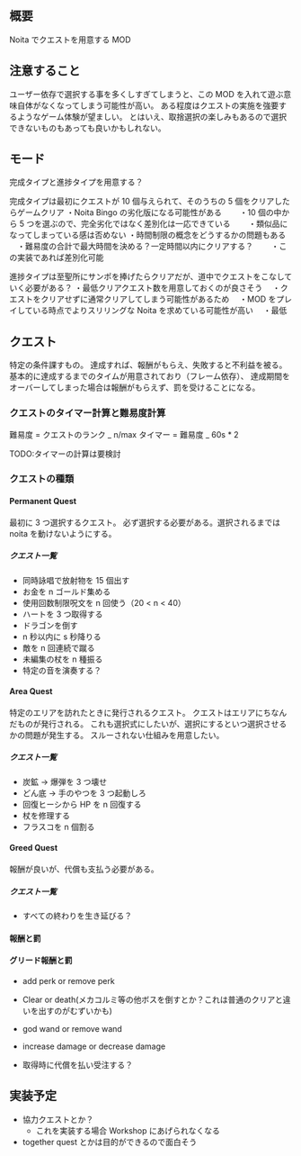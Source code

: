## 概要

Noita でクエストを用意する MOD

## 注意すること

ユーザー依存で選択する事を多くしすぎてしまうと、この MOD を入れて遊ぶ意味自体がなくなってしまう可能性が高い。
ある程度はクエストの実施を強要するようなゲーム体験が望ましい。
とはいえ、取捨選択の楽しみもあるので選択できないものもあっても良いかもしれない。

## モード

完成タイプと進捗タイプを用意する？

完成タイプは最初にクエストが 10 個与えられて、そのうちの 5 個をクリアしたらゲームクリア
・Noita Bingo の劣化版になる可能性がある　
　・10 個の中から 5 つを選ぶので、完全劣化ではなく差別化は一応できている
　　・類似品になってしまっている感は否めない
・時間制限の概念をどうするかの問題もある
　・難易度の合計で最大時間を決める？一定時間以内にクリアする？
　　・この実装であれば差別化可能

進捗タイプは至聖所にサンポを捧げたらクリアだが、道中でクエストをこなしていく必要がある？
・最低クリアクエスト数を用意しておくのが良さそう
　・クエストをクリアせずに通常クリアしてしまう可能性があるため
　・MOD をプレイしている時点でよりスリリングな Noita を求めている可能性が高い
　・最低

## クエスト

特定の条件課すもの。
達成すれば、報酬がもらえ、失敗すると不利益を被る。
基本的に達成するまでのタイムが用意されており（フレーム依存）、
達成期間をオーバーしてしまった場合は報酬がもらえず、罰を受けることになる。

### クエストのタイマー計算と難易度計算

難易度 = クエストのランク _ n/max
タイマー = 難易度 _ 60s \* 2

TODO:タイマーの計算は要検討

### クエストの種類

#### Permanent Quest

最初に 3 つ選択するクエスト。
必ず選択する必要がある。選択されるまでは noita を動けないようにする。

##### クエスト一覧

- 同時詠唱で放射物を 15 個出す
- お金を n ゴールド集める
- 使用回数制限呪文を n 回使う（20 < n < 40）
- ハートを 3 つ取得する
- ドラゴンを倒す
- n 秒以内に s 秒降りる
- 敵を n 回連続で蹴る
- 未編集の杖を n 種振る
- 特定の音を演奏する？

#### Area Quest

特定のエリアを訪れたときに発行されるクエスト。
クエストはエリアにちなんだものが発行される。
これも選択式にしたいが、選択にするといつ選択させるかの問題が発生する。
スルーされない仕組みを用意したい。

##### クエスト一覧

- 炭鉱 → 爆弾を 3 つ壊せ
- どん底 → 手のやつを 3 つ起動しろ
- 回復ヒーシから HP を n 回復する
- 杖を修理する
- フラスコを n 個割る

#### Greed Quest

報酬が良いが、代償も支払う必要がある。

##### クエスト一覧

- すべての終わりを生き延びる？

#### 報酬と罰

#### グリード報酬と罰

- add perk or remove perk
- Clear or death(メカコルミ等の他ボスを倒すとか？これは普通のクリアと違いを出すのがむずいかも)
- god wand or remove wand
- increase damage or decrease damage

- 取得時に代償を払い受注する？

## 実装予定

- 協力クエストとか？
  - これを実装する場合 Workshop にあげられなくなる
- together quest とかは目的ができるので面白そう
